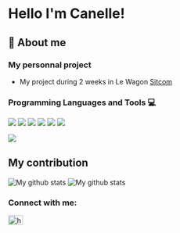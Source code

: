 # Hello I'm Canelle! 

## 👋 About me

### My personnal project
- My project during 2 weeks in Le Wagon [Sitcom](http://www.sitcom.live/)

### Programming Languages and Tools 💻
<p>
  <img src="https://img.shields.io/badge/HTML5-E34F26?style=for-the-badge&logo=html5&logoColor=white" />
  <img src="https://img.shields.io/badge/CSS3-1572B6?style=for-the-badge&logo=css3&logoColor=white" />
  <img src="https://img.shields.io/badge/JavaScript-323330?style=for-the-badge&logo=javascript&logoColor=F7DF1E" />
  <img src="https://img.shields.io/badge/Ruby-CC342D?style=for-the-badge&logo=ruby&logoColor=white" />
  <img src="https://img.shields.io/badge/Bootstrap-563D7C?style=for-the-badge&logo=bootstrap&logoColor=white" />
  <img src="https://img.shields.io/badge/Ruby_on_Rails-CC0000?style=for-the-badge&logo=ruby-on-rails&logoColor=white" />
</p>

<img align="center" src="https://github-readme-stats.vercel.app/api/top-langs/?username=canelle10&layout=compact&theme=highcontrast&hide_border=true" />

## My contribution
<p float="left">
 <img align="center" src="https://github-readme-stats.vercel.app/api?username=canelle10&show_icons=true&include_all_commits=true&theme=highcontrast&hide_border=true" alt="My github stats" /> 
  
<img align="center" src="https://github-readme-streak-stats.herokuapp.com?user=canelle10&theme=highcontrast&hide_border=true&date_format=M%20j%5B%2C%20Y%5D" alt="My github stats" />
</p>


<h3 align="left">Connect with me:</h3>
<p align="left">
<a href="https://www.linkedin.com/in/canelle-deguitre/" target="blank"><img align="center" src="https://raw.githubusercontent.com/rahuldkjain/github-profile-readme-generator/master/src/images/icons/Social/linked-in-alt.svg" alt="https://www.linkedin.com/in/canelle-deguitre/" height="20" width="30" /></a>
</p>
